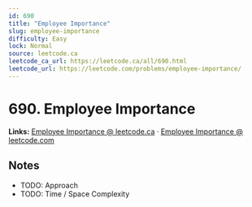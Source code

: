 ```yaml
--- 
id: 690
title: "Employee Importance"
slug: employee-importance
difficulty: Easy
lock: Normal
source: leetcode.ca
leetcode_ca_url: https://leetcode.ca/all/690.html
leetcode_url: https://leetcode.com/problems/employee-importance/
---
```


# 690. Employee Importance

**Links:** [Employee Importance @ leetcode.ca](https://leetcode.ca/all/690.html) · [Employee Importance @ leetcode.com](https://leetcode.com/problems/employee-importance/)

## Notes
- TODO: Approach
- TODO: Time / Space Complexity
